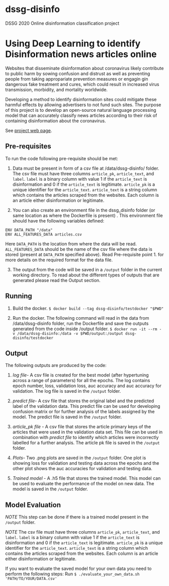 # dssg-disinfo
DSSG 2020 Online disinformation classification project

# Using Deep Learning to identify Disinformation news articles online

Websites that disseminate disinformation about coronavirus likely contribute to public harm by sowing confusion and distrust as well as preventing people from taking appropariate prevention measures or engagin gin dangerous fake treatment and cures, which could result in increased virus transmission, morbidity, and mortality worldwide.

Developing a method to identify disinformation sites could mitigate these harmful effects by allowing advertisers to not fund such sites. The purpose of this project is to develop an open-source natural language processing model that can accurately classify news articles according to their risk of containing disinformation about the coronavirus.

See [project web page](https://uwescience.github.io/DSSG2020-Disinformation/).

## Pre-requisites

To run the code following pre-requisite should be met:
1. Data must be present in form of a csv file at /data/dssg-disinfo/ folder. The csv file must have three columns ```article_pk```, ```article_text```, and ```label```.
```label``` is a binary column with value 1 if the ```article_text``` is disinformation and 0 if the ```article_text``` is legitimate.
```article_pk``` is a unique identifier for the ```article_text```.
```article_text``` is a string column which contains the articles scraped from the websites. Each column is an article either disinformation or legitimate.

2. You can also create an environment file in the dssg_disinfo folder (or same location as where the Dockerfile is present) . This environment file should have the following variables defined:

``` 
ENV DATA_PATH "/data"
ENV ALL_FEATURES_DATA articles.csv 
```
Here ```DATA_PATH``` is the location from where the data will be read.
```ALL_FEATURES_DATA``` should be the name of the csv file where the data is stored (present at ```DATA_PATH``` specified above). Read Pre-requisite point 1. for more details on the required format for the data file.
 
3. The output from the code will be saved in a ```/output``` folder in the current working directory. To read about the different types of outputs that are generated please read the Output section.

## Running

1. Build the docker.
```$ docker build --tag dssg-disinfo/testdocker "$PWD"```

2. Run the docker.
The following command will read in the data from /data/dssg-disinfo folder, run the Dockerfile and save the outputs generated from the code inside /output folder.
```$ docker run -it --rm -v /data/dssg-disinfo:/data -v $PWD/output:/output dssg-disinfo/testdocker```


## Output
The following outputs are produced by the code:
1. _log file_- A csv file is created for the best model (after hypertuning across a range of parameters) for all the epochs. The log contains epoch number, loss, validation loss, auc accuracy and auc accuracy for validation. The log file is saved in the ```/output``` folder.

2. _predict file_- A csv file that stores the original label and the predicted label of the validation data. This predict file can be used for developing confusion matrix or for further analysis of the labels assigned by the model. The predict file is saved in the ```/output``` folder.

3. _article_pk file_ - A csv file that stores the article primary keys of the articles that were used in the validation data set. This file can be used in combination with _predict file_ to identify which articles were incorrectly labelled for a further analysis. The article pk file is saved in the ```/output``` folder.

4. _Plots_- Two .png plots are saved in the ```/output``` folder. One plot is showing loss for validation and testing data across the epochs and the other plot shows the auc accuracies for validation and testing data.

5. _Trained model_ - A .h5 file that stores the trained model. This model can be used to evaluate the performance of the model on new data. The model is saved in the ```/output``` folder.


## Model Evaluation
_NOTE_ This step can be done if there is a trained model present in the ```/output``` folder.

_NOTE_ The csv file must have three columns ```article_pk```, ```article_text```, and ```label```.
```label``` is a binary column with value 1 if the ```article_text``` is disinformation and 0 if the ```article_text``` is legitimate.
```article_pk``` is a unique identifier for the ```article_text```.
```article_text``` is a string column which contains the articles scraped from the websites. Each column is an article either disinformation or legitimate.

If you want to evaluate the saved model for your own data you need to perform the following steps:
Run ```$ ./evaluate_your_own_data.sh 'PATH/TO/YOUR/DATA.csv'```
